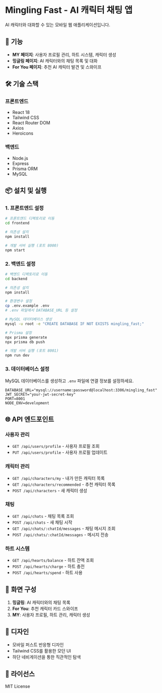# Mingling Fast - AI 캐릭터 채팅 앱

AI 캐릭터와 대화할 수 있는 모바일 웹 애플리케이션입니다.

## 🚀 기능

- **MY 페이지**: 사용자 프로필 관리, 하트 시스템, 캐릭터 생성
- **밍글링 페이지**: AI 캐릭터와의 채팅 목록 및 대화
- **For You 페이지**: 추천 AI 캐릭터 발견 및 스와이프

## 🛠 기술 스택

### 프론트엔드
- React 18
- Tailwind CSS
- React Router DOM
- Axios
- Heroicons

### 백엔드
- Node.js
- Express
- Prisma ORM
- MySQL

## 📦 설치 및 실행

### 1. 프론트엔드 설정

```bash
# 프론트엔드 디렉토리로 이동
cd frontend

# 의존성 설치
npm install

# 개발 서버 실행 (포트 8000)
npm start
```

### 2. 백엔드 설정

```bash
# 백엔드 디렉토리로 이동
cd backend

# 의존성 설치
npm install

# 환경변수 설정
cp .env.example .env
# .env 파일에서 DATABASE_URL 등 설정

# MySQL 데이터베이스 생성
mysql -u root -e "CREATE DATABASE IF NOT EXISTS mingling_fast;"

# Prisma 설정
npx prisma generate
npx prisma db push

# 개발 서버 실행 (포트 8001)
npm run dev
```

### 3. 데이터베이스 설정

MySQL 데이터베이스를 생성하고 `.env` 파일에 연결 정보를 설정하세요.

```env
DATABASE_URL="mysql://username:password@localhost:3306/mingling_fast"
JWT_SECRET="your-jwt-secret-key"
PORT=8001
NODE_ENV=development
```

## 🌐 API 엔드포인트

### 사용자 관리
- `GET /api/users/profile` - 사용자 프로필 조회
- `PUT /api/users/profile` - 사용자 프로필 업데이트

### 캐릭터 관리
- `GET /api/characters/my` - 내가 만든 캐릭터 목록
- `GET /api/characters/recommended` - 추천 캐릭터 목록
- `POST /api/characters` - 새 캐릭터 생성

### 채팅
- `GET /api/chats` - 채팅 목록 조회
- `POST /api/chats` - 새 채팅 시작
- `GET /api/chats/:chatId/messages` - 채팅 메시지 조회
- `POST /api/chats/:chatId/messages` - 메시지 전송

### 하트 시스템
- `GET /api/hearts/balance` - 하트 잔액 조회
- `POST /api/hearts/charge` - 하트 충전
- `POST /api/hearts/spend` - 하트 사용

## 📱 화면 구성

1. **밍글링**: AI 캐릭터와의 채팅 목록
2. **For You**: 추천 캐릭터 카드 스와이프
3. **MY**: 사용자 프로필, 하트 관리, 캐릭터 생성

## 🎨 디자인

- 모바일 퍼스트 반응형 디자인
- Tailwind CSS를 활용한 모던 UI
- 하단 네비게이션을 통한 직관적인 탐색

## 📄 라이선스

MIT License 